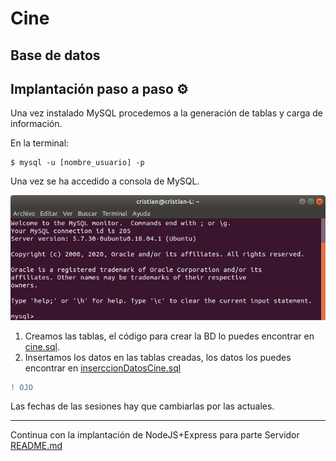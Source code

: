 # Cine 

## Base de datos

## Implantación paso a paso ⚙️

Una vez instalado MySQL procedemos a la generación de tablas y carga de información.

En la terminal:

~~~
$ mysql -u [nombre_usuario] -p
~~~

Una vez se ha accedido a consola de MySQL.

![consola MySQL](../image/mysqlacceso.png)

1. Creamos las tablas, el código para crear la BD lo puedes encontrar en [cine.sql](cine.sql).
2. Insertamos los datos en las tablas creadas, los datos los puedes encontrar en [inserccionDatosCine.sql](cine.sql)

~~~diff
! OJO
~~~
Las fechas de las sesiones hay que cambiarlas por las actuales.

---
Continua con la implantación de NodeJS+Express para parte Servidor [README.md](../cineServidor/README.md)